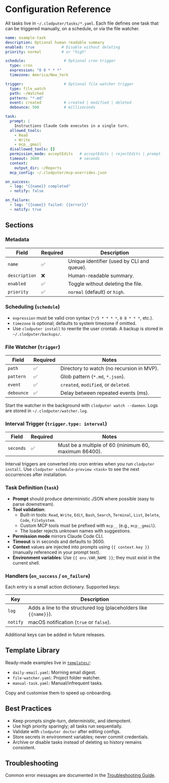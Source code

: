 # Configuration Reference

All tasks live in `~/.clodputer/tasks/*.yaml`. Each file defines one task that can be triggered manually, on a schedule, or via the file watcher.

```yaml
name: example-task
description: Optional human readable summary
enabled: true            # Disable without deleting
priority: normal         # or "high"

schedule:                 # Optional cron trigger
  type: cron
  expression: "0 8 * * *"
  timezone: America/New_York

trigger:                  # Optional file watcher trigger
  type: file_watch
  path: ~/Watched
  pattern: "*.md"
  event: created          # created | modified | deleted
  debounce: 500           # milliseconds

task:
  prompt: |
    Instructions Claude Code executes in a single turn.
  allowed_tools:
    - Read
    - Write
    - mcp__gmail
  disallowed_tools: []
  permission_mode: acceptEdits   # acceptEdits | rejectEdits | prompt
  timeout: 3600                  # seconds
  context:
    output_dir: ~/Reports
  mcp_config: ~/.clodputer/mcp-overrides.json

on_success:
  - log: "{{name}} completed"
  - notify: false

on_failure:
  - log: "{{name}} failed: {{error}}"
  - notify: true
```

## Sections

### Metadata

| Field        | Required | Description                                 |
|--------------|----------|---------------------------------------------|
| `name`       | ✅       | Unique identifier (used by CLI and queue).  |
| `description`| ❌       | Human-readable summary.                     |
| `enabled`    | ✅       | Toggle without deleting the file.           |
| `priority`   | ✅       | `normal` (default) or `high`.               |

### Scheduling (`schedule`)

- `expression` must be valid cron syntax (`*/5 * * * *`, `0 8 * * *`, etc.).
- `timezone` is optional; defaults to system timezone if omitted.
- Use `clodputer install` to rewrite the user crontab. A backup is stored in `~/.clodputer/backups/`.

### File Watcher (`trigger`)

| Field    | Required | Notes                                         |
|----------|----------|-----------------------------------------------|
| `path`   | ✅       | Directory to watch (no recursion in MVP).     |
| `pattern`| ✅       | Glob pattern (`*.md`, `*.json`).              |
| `event`  | ✅       | `created`, `modified`, or `deleted`.          |
| `debounce`| ✅      | Delay between repeated events (ms).           |

Start the watcher in the background with `clodputer watch --daemon`. Logs are stored in `~/.clodputer/watcher.log`.

### Interval Trigger (`trigger.type: interval`)

| Field    | Required | Notes                                                 |
|----------|----------|-------------------------------------------------------|
| `seconds`| ✅       | Must be a multiple of 60 (minimum 60, maximum 86400). |

Interval triggers are converted into cron entries when you run `clodputer install`. Use `clodputer schedule-preview <task>` to see the next occurrences after installation.

### Task Definition (`task`)

- **Prompt** should produce deterministic JSON where possible (easy to parse downstream).
- **Tool validation**:
  - Built-in tools: `Read`, `Write`, `Edit`, `Bash`, `Search`, `Terminal`, `List`, `Delete`, `Code`, `FileSystem`.
  - Custom MCP tools must be prefixed with `mcp__` (e.g., `mcp__gmail`).
  - The loader rejects unknown names with suggestions.
- **Permission mode** mirrors Claude Code CLI.
- **Timeout** is in seconds and defaults to 3600.
- **Context** values are injected into prompts using `{{ context.key }}` (manually referenced in your prompt text).
- **Environment variables**: Use `{{ env.VAR_NAME }}`; they must exist in the current shell.

### Handlers (`on_success` / `on_failure`)

Each entry is a small action dictionary. Supported keys:

| Key     | Description                                                          |
|---------|----------------------------------------------------------------------|
| `log`   | Adds a line to the structured log (placeholders like `{{name}}`).   |
| `notify`| macOS notification (`true` or `false`).                              |

Additional keys can be added in future releases.

## Template Library

Ready-made examples live in [`templates/`](../../templates/):

- `daily-email.yaml`: Morning email digest.
- `file-watcher.yaml`: Project folder watcher.
- `manual-task.yaml`: Manual/infrequent tasks.

Copy and customise them to speed up onboarding.

## Best Practices

- Keep prompts single-turn, deterministic, and idempotent.
- Use high priority sparingly; all tasks run sequentially.
- Validate with `clodputer doctor` after editing configs.
- Store secrets in environment variables; never commit credentials.
- Archive or disable tasks instead of deleting so history remains consistent.

## Troubleshooting

Common error messages are documented in the [Troubleshooting Guide](troubleshooting.md).
